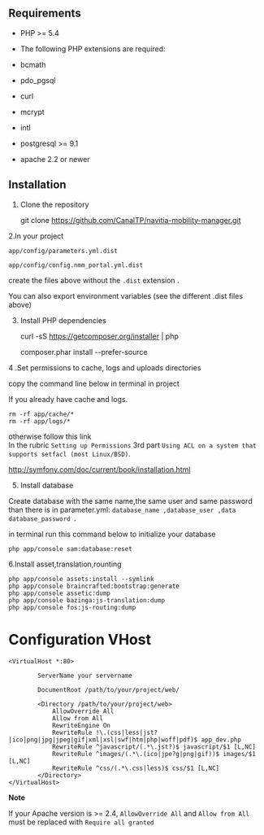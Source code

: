 ## Requirements
* PHP >= 5.4
* The following PHP extensions are required:
 * bcmath
 * pdo_pgsql
 * curl
 * mcrypt
 * intl

* postgresql >= 9.1
* apache 2.2 or newer

## Installation

1. Clone the repository

	git clone https://github.com/CanalTP/navitia-mobility-manager.git

2.In your project

	app/config/parameters.yml.dist

	app/config/config.nmm_portal.yml.dist

create the files above without the `.dist` extension .

You can also export environment variables (see the different .dist files above)

3. Install PHP dependencies

	curl -sS https://getcomposer.org/installer | php

	composer.phar install --prefer-source

4 .Set permissions to cache, logs and uploads directories

copy the command line below in terminal in project

If you already have  cache and logs.

	rm -rf app/cache/*
	rm -rf app/logs/*

otherwise
follow this link  
In the rubric `Setting up Permissions` 3rd part `Using ACL on a system that supports setfacl (most Linux/BSD)`.

http://symfony.com/doc/current/book/installation.html

5. Install database

Create database with the same name,the same user and same password than there is in parameter.yml:
 `database_name ,database_user ,data database_password `.

in terminal run this command below to initialize your database

	php app/console sam:database:reset

6.Install asset,translation,rounting

	php app/console assets:install --symlink
	php app/console braincrafted:bootstrap:generate
	php app/console assetic:dump
	php app/console bazinga:js-translation:dump
	php app/console fos:js-routing:dump
	


# Configuration VHost

	<VirtualHost *:80>
    		
    		ServerName your servername

    		DocumentRoot /path/to/your/project/web/

    		<Directory /path/to/your/project/web>
        		AllowOverride All
        		Allow from All
        		RewriteEngine On
        		RewriteRule !\.(css|less|jst?|ico|png|jpg|jpeg|gif|xml|xsl|swf|htm|php|woff|pdf)$ app_dev.php
        		RewriteRule ^javascript/(.*\.jst?)$ javascript/$1 [L,NC]
        		RewriteRule ^images/(.*\.(ico|jpe?g|png|gif))$ images/$1 [L,NC]
        		RewriteRule ^css/(.*\.css|less)$ css/$1 [L,NC]
    		</Directory>
	</VirtualHost>

**Note**

If your Apache version is >= 2.4, `AllowOverride All` and `Allow from All` must be replaced with `Require all granted`

